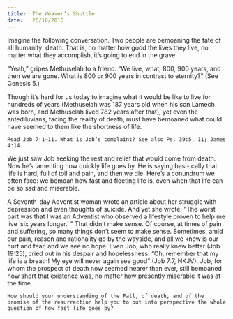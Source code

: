 ```yaml
---
title:  The Weaver’s Shuttle
date:   26/10/2016
---
```


Imagine the following conversation. Two people are bemoaning the fate of all humanity: death. That is, no matter how good the lives they live, no matter what they accomplish, it’s going to end in the grave.

“Yeah,” gripes Methuselah to a friend. “We live, what, 800, 900 years, and then we are gone. What is 800 or 900 years in contrast to eternity?” (See Genesis 5.)

Though it’s hard for us today to imagine what it would be like to live for hundreds of years (Methuselah was 187 years old when his son Lamech was born, and Methuselah lived 782 years after that), yet even the antediluvians, facing the reality of death, must have bemoaned what could have seemed to them like the shortness of life.

```Read Job 7:1–11. What is Job’s complaint? See also Ps. 39:5, 11; James 4:14.```

We just saw Job seeking the rest and relief that would come from death. Now he’s lamenting how quickly life goes by. He is saying basi- cally that life is hard, full of toil and pain, and then we die. Here’s a conundrum we often face: we bemoan how fast and fleeting life is, even when that life can be so sad and miserable.

A Seventh-day Adventist woman wrote an article about her struggle with depression and even thoughts of suicide. And yet she wrote: “The worst part was that I was an Adventist who observed a lifestyle proven to help me live ‘six years longer.’ ” That didn’t make sense. Of course, at times of pain and suffering, so many things don’t seem to make sense. Sometimes, amid our pain, reason and rationality go by the wayside, and all we know is our hurt and fear, and we see no hope. Even Job, who really knew better (Job 19:25), cried out in his despair and hopelessness: “Oh, remember that my life is a breath! My eye will never again see good” (Job 7:7, NKJV). Job, for whom the prospect of death now seemed nearer than ever, still bemoaned how short that existence was, no matter how presently miserable it was at the time.
   
```How should your understanding of the Fall, of death, and of the promise of the resurrection help you to put into perspective the whole question of how fast life goes by?```